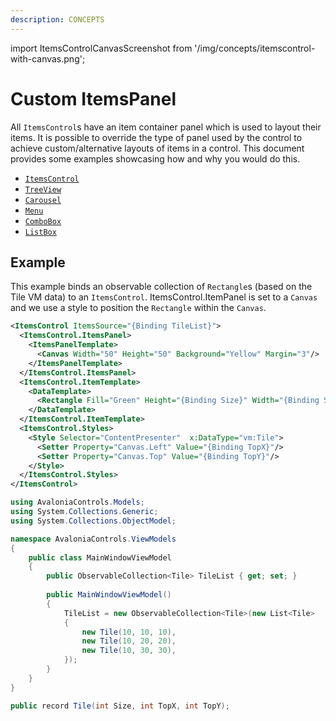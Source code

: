 ```yaml
---
description: CONCEPTS
---
```


import ItemsControlCanvasScreenshot from '/img/concepts/itemscontrol-with-canvas.png';

# Custom ItemsPanel

All `ItemsControl`s have an item container panel which is used to layout their items. It is possible to override the type of panel used by the control to achieve custom/alternative layouts of items in a control. This document provides some examples showcasing how and why you would do this.
 
- [`ItemsControl`](./../reference/controls/itemscontrol)
- [`TreeView`](./../reference/controls/detailed-reference/treeview-1)
- [`Carousel`](./../reference/controls/carousel)
- [`Menu`](./../reference/controls/menu)
- [`ComboBox`](./../reference/controls/combobox)
- [`ListBox`](./../reference/controls/listbox) 

## Example
This example binds an observable collection of `Rectangle`s (based on the Tile VM data) to an `ItemsControl`. ItemsControl.ItemPanel is set to a `Canvas` and we use a style to position the `Rectangle` within the `Canvas`.

```xml
<ItemsControl ItemsSource="{Binding TileList}">
  <ItemsControl.ItemsPanel>
    <ItemsPanelTemplate>
      <Canvas Width="50" Height="50" Background="Yellow" Margin="3"/>
    </ItemsPanelTemplate>
  </ItemsControl.ItemsPanel>
  <ItemsControl.ItemTemplate>
    <DataTemplate>
      <Rectangle Fill="Green" Height="{Binding Size}" Width="{Binding Size}"/>
    </DataTemplate>
  </ItemsControl.ItemTemplate>
  <ItemsControl.Styles>
    <Style Selector="ContentPresenter"  x:DataType="vm:Tile">
      <Setter Property="Canvas.Left" Value="{Binding TopX}"/>
      <Setter Property="Canvas.Top" Value="{Binding TopY}"/>
    </Style>
  </ItemsControl.Styles>
</ItemsControl>
```

```csharp title='C# View Model'
using AvaloniaControls.Models;
using System.Collections.Generic;
using System.Collections.ObjectModel;

namespace AvaloniaControls.ViewModels
{
    public class MainWindowViewModel
    {
        public ObservableCollection<Tile> TileList { get; set; }
        
        public MainWindowViewModel()
        {
            TileList = new ObservableCollection<Tile>(new List<Tile>
            {
                new Tile(10, 10, 10),
                new Tile(10, 20, 20),
                new Tile(10, 30, 30),
            });    
        }
    }
}
```

```csharp title='C# Item Class'
public record Tile(int Size, int TopX, int TopY);
```

<img src={ItemsControlCanvasScreenshot} alt="" />
